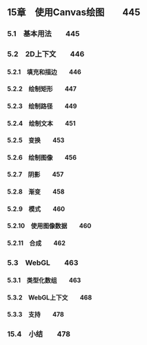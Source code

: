 ## 15章　使用Canvas绘图　　445
### 5.1　基本用法　　445
### 5.2　2D上下文　　446
#### 5.2.1　填充和描边　　446
#### 5.2.2　绘制矩形　　447
#### 5.2.3　绘制路径　　449
#### 5.2.4　绘制文本　　451
#### 5.2.5　变换　　453
#### 5.2.6　绘制图像　　456
#### 5.2.7　阴影　　457
#### 5.2.8　渐变　　458
#### 5.2.9　模式　　460
#### 5.2.10　使用图像数据　　460
#### 5.2.11　合成　　462
### 5.3　WebGL　　463
#### 5.3.1　类型化数组　　463
#### 5.3.2　WebGL上下文　　468
#### 5.3.3　支持　　478
### 15.4　小结　　478